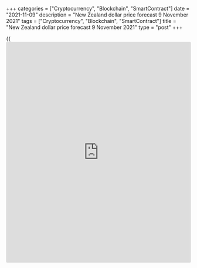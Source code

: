 +++
categories = ["Cryptocurrency", "Blockchain", "SmartContract"]
date = "2021-11-09"
description = "New Zealand dollar price forecast 9 November 2021"
tags = ["Cryptocurrency", "Blockchain", "SmartContract"]
title = "New Zealand dollar price forecast 9 November 2021"
type = "post"
+++

{{<iframe id="large-banner" src="https://www.bounty.group/#slide=23.0" width="100%" height="600" scrolling="no" style="border: 0px solid rgb(216, 221, 230); border-radius: 3px;">}}

2021-11-09

2021-11-09

Kiwi goes ahead. Forecast as of 09.11.2021Dmitri Demidenko

During the monetary [policy](https://www.fintechee.com/policy/) normalization, there are always leaders and
laggards. Among the first is the Reserve Bank of New Zealand, which
raised rates in early October and intends to do so in November. How does
this affect the [NZDUSD][1], [NZDJPY][2] and [EURNZD][3]? Let us discuss
the Forex outlook and make up a trading plan.

## Monthly New Zealand dollar fundamental forecast

There are always heroes among central banks, as well as among people.
While the majority are in the trenches, individuals rush into the
attack. In Forex, such a fearless warrior is the Reserve Bank of New
Zealand. In early October, it was the first among the G10 to raise the
basic interest rate from 0.25% to 0.5%, allowing Kiwi to become the best
performer of the month. At the same time, the targets for the
[NZDJPY][2] longs and [EURNZD][3] shorts [mentioned in the previous
article][4] were fulfilled, and a long [NZDUSD][1] trade was
successfully opened.

According to Nomura research, due to COVID-19, the growth rate of the
global economy in the next decade will slow down to 2.5%, compared to
2.8% before the financial crisis and 3.4% before 2008. Such global GDP
dynamics make it possible to predict a lower cost of borrowing. In
particular, the company expects the federal funds rate is unlikely to
rise above the 2.5% recorded in 2018 and the 5.25% recorded in 2006. If
the Fed does not act aggressively, why would other central banks do it?

Fortunately, many of them work according to the classical principle: the
higher inflation climbs and the faster the labor market recovers, the
more arguments in favor of tightening monetary [policy](https://www.fintechee.com/policy/). In this respect,
RBNZ's actions seem logical. In the second quarter, the unemployment
rate in New Zealand fell from 4% to 3.4%, while Bloomberg experts
forecast 3.9%. This is the lowest mark since 2007 and the lowest in the
[history](https://www.fixpro.org/post/chargeless-historical-data-api-backtesting/) of record-keeping. It looks like the outbreak of COVID-19 and
the Oakland lockdown has had little impact on the workforce, which will
strengthen the central bank's desire to continue monetary restrictions.

### Dynamics of unemployment and inflation in New Zealand



 _Source: Bloomberg._

Moreover, the situation with consumer prices in New Zealand is also
good. After accelerating to 4.9% in the third quarter, Bloomberg experts
expect further acceleration to 6% in the coming months. RBNZ clearly
does not intend to tolerate this. Interest rate swap markets are 100%
confident that the cash rate will increase at the November 24 meeting
and expect it to continue to rise in February. Moreover, in recent days,
there have been rumors in Forex that Adrian Orr and his colleagues at
the next RBNZ meeting will increase the key interest rate by 50 bps, not
25 bps! This circumstance contributes to the growth of the kiwi price
against the major world currencies.

The [NZDUSD][1] bulls are supported by the Fed's slowness and the
growing global risk appetite, confirmed by a number of new [S&P 500][5]
highs. In my opinion, traders should focus on divergences in monetary
[policy](https://www.fintechee.com/policy/) and buy [NZDJPY][2] and/or sell [EURNZD][3]. In the first case,
the correction of the yen creates a favorable opportunity for buying the
pair in the direction of 84 and 86. The targets for short EURNZD trades
are the levels of 1.6 and 1.585.





## Price chart of NZDUSD in real time mode

The content of this article reflects the author’s opinion and does not
necessarily reflect the official position of LiteForex. The material
published on this page is provided for informational purposes only and
should not be considered as the provision of investment advice for the
purposes of Directive 2004/39/EC.

Rate this article:

{{value}}

( {{count}} {{title}} )

   1. my.liteforex.com/trading/chart?symbol=NZDUSD&returnUrl=true
   2. my.liteforex.com/trading/chart?symbol=NZDJPY&returnUrl=true
   3. my.liteforex.com/trading/chart?symbol=EURNZD&returnUrl=true
   4. www.liteforex.com/blog/analysts-opinions/central-banks-nightmares-forecast-for-nzdusd-nzdjpy-and-eurnzd-as-of-05102021/
   5. my.liteforex.com/trading/chart?symbol=SPX&returnUrl=true